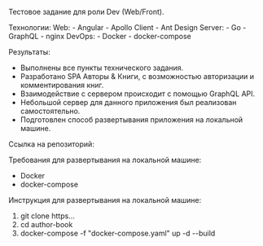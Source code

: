 Тестовое задание для роли Dev (Web/Front).

Технологии:
  Web:
    - Angular
    - Apollo Client
    - Ant Design
  Server:
    - Go
    - GraphQL
    - nginx
  DevOps:
    - Docker
    - docker-compose

Результаты: 
  - Выполнены все пункты технического задания. 
  - Разработано SPA Авторы & Книги, с возможностью авторизации и комментирования книг. 
  - Взаимодействие с сервером происходит с помощью GraphQL API. 
  - Небольшой сервер для данного приложения был реализован самостоятельно. 
  - Подготовлен способ развертывания приложения на локальной машине.

Ссылка на репозиторий:

Требования для развертывания на локальной машине:
- Docker
- docker-compose

Инструкция для развертывания на локальной машине:
1. git clone https...
2. cd author-book
3. docker-compose -f "docker-compose.yaml" up -d --build